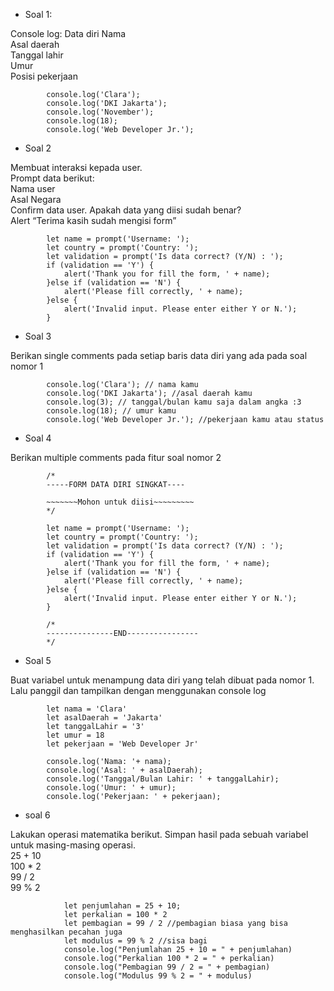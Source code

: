 - Soal 1:

Console log:
Data diri Nama  
Asal daerah  
Tanggal lahir  
Umur  
Posisi pekerjaan  

            console.log('Clara');
            console.log('DKI Jakarta');
            console.log('November');
            console.log(18);
            console.log('Web Developer Jr.');


- Soal 2

Membuat interaksi kepada user.  
Prompt data berikut:  
Nama user  
Asal Negara  
Confirm data user. Apakah data yang diisi sudah benar?  
Alert “Terima kasih sudah mengisi form”  


            let name = prompt('Username: ');
            let country = prompt('Country: ');
            let validation = prompt('Is data correct? (Y/N) : ');
            if (validation == 'Y') {
                alert('Thank you for fill the form, ' + name);
            }else if (validation == 'N') {
                alert('Please fill correctly, ' + name);
            }else {
                alert('Invalid input. Please enter either Y or N.');
            }


- Soal 3

Berikan single comments pada setiap baris data diri yang ada pada soal nomor 1

            console.log('Clara'); // nama kamu
            console.log('DKI Jakarta'); //asal daerah kamu
            console.log(3); // tanggal/bulan kamu saja dalam angka :3
            console.log(18); // umur kamu
            console.log('Web Developer Jr.'); //pekerjaan kamu atau status


- Soal 4

Berikan multiple comments pada fitur soal nomor 2

            /*
            -----FORM DATA DIRI SINGKAT----
            
            ~~~~~~~Mohon untuk diisi~~~~~~~~~
            */
            
            let name = prompt('Username: ');
            let country = prompt('Country: ');
            let validation = prompt('Is data correct? (Y/N) : ');
            if (validation == 'Y') {
                alert('Thank you for fill the form, ' + name);
            }else if (validation == 'N') {
                alert('Please fill correctly, ' + name);
            }else {
                alert('Invalid input. Please enter either Y or N.');
            }
            
            /*
            ---------------END----------------
            */

- Soal 5

Buat variabel untuk menampung data diri yang telah dibuat pada nomor 1.  
Lalu panggil dan tampilkan dengan menggunakan console log

            let nama = 'Clara' 
            let asalDaerah = 'Jakarta' 
            let tanggalLahir = '3' 
            let umur = 18 
            let pekerjaan = 'Web Developer Jr' 
            
            console.log('Nama: '+ nama);
            console.log('Asal: ' + asalDaerah);
            console.log('Tanggal/Bulan Lahir: ' + tanggalLahir);
            console.log('Umur: ' + umur);
            console.log('Pekerjaan: ' + pekerjaan);

- soal 6

Lakukan operasi matematika berikut. Simpan hasil pada sebuah variabel untuk masing-masing operasi.  
25 + 10  
100 * 2  
99 / 2  
99 % 2  

                let penjumlahan = 25 + 10;
                let perkalian = 100 * 2
                let pembagian = 99 / 2 //pembagian biasa yang bisa menghasilkan pecahan juga
                let modulus = 99 % 2 //sisa bagi
                console.log("Penjumlahan 25 + 10 = " + penjumlahan)
                console.log("Perkalian 100 * 2 = " + perkalian)
                console.log("Pembagian 99 / 2 = " + pembagian)
                console.log("Modulus 99 % 2 = " + modulus)
